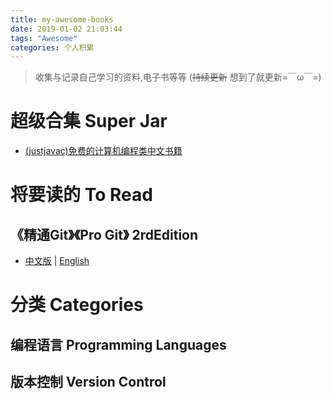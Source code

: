 ```yaml
---
title: my-awesome-books
date: 2019-01-02 21:03:44
tags: "Awesome"
categories: 个人积累
---
```

> 收集与记录自己学习的资料,电子书等等 (~~持续更新~~ 想到了就更新\=￣ω￣\=)

<!-- more -->

# 超级合集 Super Jar
- [(justjavac)免费的计算机编程类中文书籍](https://github.com/justjavac/free-programming-books-zh_CN#android)

# 将要读的 To Read
## 《精通Git》《Pro Git》 2rdEdition
- [中文版](https://git-scm.com/book/zh/v2) | [English](https://git-scm.com/book/en/v2)

# 分类 Categories
## 编程语言 Programming Languages
## 版本控制 Version Control
